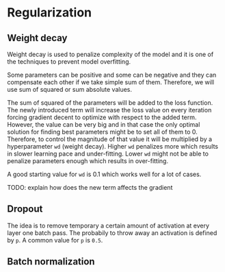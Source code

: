 # Regularization


## Weight decay
Weight decay is used to penalize complexity of the model and it is one of the techniques to prevent model overfitting.

Some parameters can be positive and some can be negative and they can compensate each other if we take simple sum of them. Therefore, we will use sum of squared or sum absolute values. 

The sum of squared of the parameters will be added to the loss function. The newly introduced term will increase the loss value on every iteration forcing gradient decent to optimize with respect to the added term. However, the value can be very big and in that case the only optimal solution for finding best parameters might be to set all of them to 0. Therefore, to control the magnitude of that value it will be multiplied by a hyperparameter `wd` (weight decay). Higher `wd` penalizes more which results in slower learning pace and under-fitting. Lower `wd` might not be able to penalize parameters enough which results in over-fitting.

A good starting value for `wd` is 0.1 which works well for a lot of cases.

TODO: explain how does the new term affects the gradient


## Dropout
The idea is to remove temporary a certain amount of activation at every layer one batch pass. The probabily to throw away an activation is defined by `p`. A common value for `p` is `0.5`.

## Batch normalization
